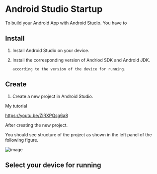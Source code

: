 # Android Studio Startup
To build your Android App with Android Studio.
You have to
  
## Install 
 1. Install Android Studio on your device.
 
 2. Install the corresponding version of Andriod SDK and Android JDK.
    
        according to the version of the device for running.
    
## Create
1. Create a new project in Android Studio.

My tutorial

https://youtu.be/ZiRXPQsg6a8

After creating the new project.

You should see structure of the project as shown in the left panel of the following figure.

![image](https://github.com/40843245/PhoneDevelopment/assets/75050655/12ad831c-4bf8-467c-9544-989f58c82592)



## Select your device for running



##




